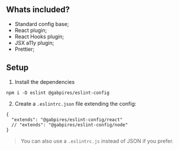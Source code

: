 ## Whats included?

- Standard config base;
- React plugin;
- React Hooks plugin;
- JSX a11y plugin;
- Prettier;

## Setup

1. Install the dependencies
```
npm i -D eslint @gabpires/eslint-config
```

2. Create a `.eslintrc.json` file extending the config:
```
{
  "extends": "@gabpires/eslint-config/react"
  // "extends": "@gabpires/eslint-config/node"
}
```

> You can also use a `.eslintrc.js` instead of JSON if you prefer.